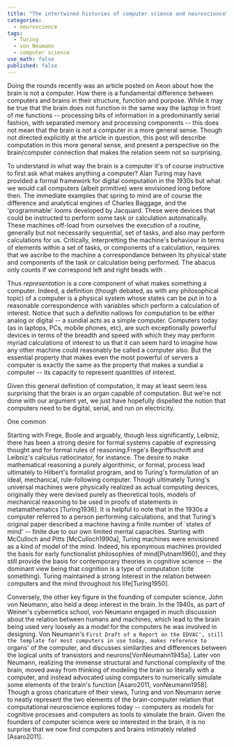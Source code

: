```yaml
---
title: "The intertwined histories of computer science and neuroscience"
categories:
  - neuroscience
tags:
  - Turing
  - von Neumann
  - computer science
use_math: false
published: false
---
```


Doing the rounds recently was an article posted on Aeon about how the brain is not a computer. How there is a fundamental difference between computers and brains in their structure, function and purpose. While it may be true that the brain does not function in the same way the laptop in front of me functions -- processing bits of information in a predominantly serial fashion, with separated memory and processing components -- this does not mean that the brain is not a computer in a more general sense. Though not directed explicitly at the article in question, this post will describe computation in this more general sense, and present a perspective on the brain/computer connection that makes the relation seem not so surprising. 

To understand in what way the brain is a computer it's of course instructive to first ask what makes anything a computer? Alan Turing may have provided a formal framework for digital computation in the 1930s but what we would call computers (albeit primitive) were envisioned long before then. The immediate examples that spring to mind are of course the difference and analytical engines of Charles Baggage, and the 'programmable' looms developed by Jacquard. These were devices that could be instructed to perform some task or calculation automatically. These machines off-load from ourselves the execution of a routine, generally but not necessarily sequential, set of tasks, and also may perform calculations for us. Critically, interpretting the machine's behaviour in terms of elements within a set of tasks, or components of a calculation, requires that we ascribe to the machine a correspondance between its physical state and components of the task or calculation being performed. The abacus only counts if we correspond left and right beads with . 

Thus _representation_ is a core component of what makes something a computer. Indeed, a definition (though debated, as with any philosophical topic) of a computer is a physical system whose states can be put in to a reasonable correspondence with variables which perform a calculation of interest. Notice that such a definitio nallows for computation to be either analog or digital -- a sundial acts as a simple computer. Computers today (as in laptops, PCs, mobile phones, etc), are such exceptionally powerful devices in terms of the breadth and speed with which they may perform myriad calculations of interest to us that it can seem hard to imagine how any other machine could reasonably be called a computer also. But the essential property that makes even the most powerful of servers a computer is exactly the same as the property that makes a sundial a computer -- its capacity to represent quantities of interest.

Given this general definition of computation, it may at least seem less surprising that the brain is an organ capable of computation. But we're not done with our argument yet, we just have hopefully dispelled the notion that computers need to be digital, serial, and run on electricity. 

One common 

Starting with Frege, Boole and arguably, though less significantly, Leibniz, there has been a strong desire for formal systems capable of expressing thought and for formal rules of reasoning.Frege's Begriffsschrift and Leibniz's calculus ratiocinator, for instance. The desire to make mathematical reasoning a purely algorithmic, or formal, process lead ultimately to Hilbert's formalist program, and to Turing's formulation of an ideal, mechanical, rule-following computer. Though ultimately Turing's universal machines were physically realized as actual computing devices, originally they were devised purely as theoretical tools, models of mechanical reasoning to be used in proofs of statements in metamathematics [Turing1936]. It is helpful to note that in the 1930s a computer referred to a person performing calculations, and that Turing's original paper described a machine having a finite number of `states of mind' -- finite due to our own limited mental capacities. Starting with McCulloch and Pitts [McCulloch1990a], Turing machines were envisioned as a kind of model of the mind. Indeed, his eponymous machines provided the basis for early functionalist philosophies of mind[Putnam1960], and they still provide the basis for contemporary theories in cognitive science -- the dominant view being that cognition is a type of computation (cite something). Turing maintained a strong interest in the relation between computers and the mind throughout his life[Turing1950]. 

Conversely, the other key figure in the founding of computer science, John von Neumann, also held a deep interest in the brain. In the 1940s, as part of Weiner's cybernetics school, von Neumann engaged in much discussion about the relation between humans and machines, which lead to the brain being used very loosely as a model for the computers he was involved in designing. Von Neumann's `First Draft of a Report on the EDVAC', still the template for most computers in use today, makes reference to `organs' of the computer, and discusses similarities and differences between the logical units of transistors and neurons[VonNeumann1945a]. Later von Neumann, realizing the immense structural and functional complexity of the brain, moved away from thinking of modeling the brain so literally with a computer, and instead advocated using computers to numerically simulate some elements of the brain's function [Asaro2011, vonNeumann1958]. Though a gross charicature of their views, Turing and von Neumann serve to neatly represent the two elements of the brain-computer relation that computational neuroscience explores today -- computers as models for cognitive processes and computers as tools to simulate the brain. Given the founders of computer science were so interested in the brain, it is no surprise that we now find computers and brains intimately related [Asaro2011].


